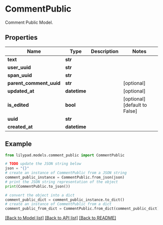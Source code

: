 # CommentPublic

Comment Public Model.

## Properties

Name | Type | Description | Notes
------------ | ------------- | ------------- | -------------
**text** | **str** |  | 
**user_uuid** | **str** |  | 
**span_uuid** | **str** |  | 
**parent_comment_uuid** | **str** |  | [optional] 
**updated_at** | **datetime** |  | [optional] 
**is_edited** | **bool** |  | [optional] [default to False]
**uuid** | **str** |  | 
**created_at** | **datetime** |  | 

## Example

```python
from lilypad.models.comment_public import CommentPublic

# TODO update the JSON string below
json = "{}"
# create an instance of CommentPublic from a JSON string
comment_public_instance = CommentPublic.from_json(json)
# print the JSON string representation of the object
print(CommentPublic.to_json())

# convert the object into a dict
comment_public_dict = comment_public_instance.to_dict()
# create an instance of CommentPublic from a dict
comment_public_from_dict = CommentPublic.from_dict(comment_public_dict)
```
[[Back to Model list]](../README.md#documentation-for-models) [[Back to API list]](../README.md#documentation-for-api-endpoints) [[Back to README]](../README.md)


